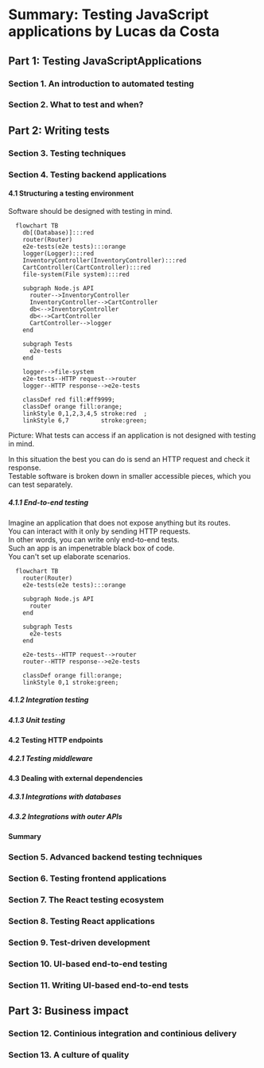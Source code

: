 # Summary: Testing JavaScript applications by Lucas da Costa

## Part 1: Testing JavaScriptApplications

### Section 1. An introduction to automated testing

### Section 2. What to test and when?

## Part 2: Writing tests

### Section 3. Testing techniques

### Section 4. Testing backend applications

#### 4.1 Structuring a testing environment

Software should be designed with testing in mind.

```mermaid
  flowchart TB
    db[(Database)]:::red
    router(Router)
    e2e-tests(e2e tests):::orange
    logger(Logger):::red
    InventoryController(InventoryController):::red
    CartController(CartController):::red
    file-system(File system):::red

    subgraph Node.js API
      router-->InventoryController
      InventoryController-->CartController
      db<-->InventoryController
      db<-->CartController
      CartController-->logger
    end

    subgraph Tests
      e2e-tests
    end

    logger-->file-system
    e2e-tests--HTTP request-->router
    logger--HTTP response-->e2e-tests

    classDef red fill:#ff9999;
    classDef orange fill:orange;
    linkStyle 0,1,2,3,4,5 stroke:red  ;
    linkStyle 6,7         stroke:green;
```

Picture: What tests can access if an application is not designed with testing in mind.

In this situation the best you can do is send an HTTP request and check it response.  
Testable software is broken down in smaller accessible pieces, which you can test separately.

##### 4.1.1 End-to-end testing

Imagine an application that does not expose anything but its routes.  
You can interact with it only by sending HTTP requests.  
In other words, you can write only end-to-end tests.  
Such an app is an impenetrable black box of code.  
You can't set up elaborate scenarios.

```mermaid
  flowchart TB
    router(Router)
    e2e-tests(e2e tests):::orange

    subgraph Node.js API
      router
    end

    subgraph Tests
      e2e-tests
    end

    e2e-tests--HTTP request-->router
    router--HTTP response-->e2e-tests

    classDef orange fill:orange;
    linkStyle 0,1 stroke:green;
```

##### 4.1.2 Integration testing

##### 4.1.3 Unit testing

#### 4.2 Testing HTTP endpoints

##### 4.2.1 Testing middleware

#### 4.3 Dealing with external dependencies

##### 4.3.1 Integrations with databases

##### 4.3.2 Integrations with outer APIs

#### Summary

### Section 5. Advanced backend testing techniques

### Section 6. Testing frontend applications

### Section 7. The React testing ecosystem

### Section 8. Testing React applications

### Section 9. Test-driven development

### Section 10. UI-based end-to-end testing

### Section 11. Writing UI-based end-to-end tests

## Part 3: Business impact

### Section 12. Continious integration and continious delivery

### Section 13. A culture of quality
